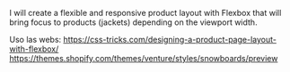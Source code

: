 I will create a flexible and responsive product layout with Flexbox that will bring focus to products (jackets) depending on the viewport width. 

Uso las webs: 
https://css-tricks.com/designing-a-product-page-layout-with-flexbox/
https://themes.shopify.com/themes/venture/styles/snowboards/preview